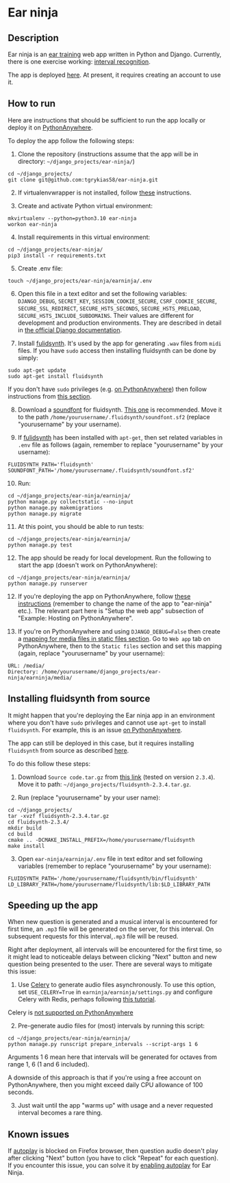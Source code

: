 # Ear ninja

## Description

Ear ninja is an [ear training](https://en.wikipedia.org/wiki/Ear_training) web app written in Python and Django. Currently, there is one exercise working: [interval recognition](https://en.wikipedia.org/wiki/Interval_recognition).

The app is deployed [here](https://tgrykias.eu.pythonanywhere.com/). At present, it requires creating an account to use it.

## How to run

Here are instructions that should be sufficient to run the app locally or deploy it on [PythonAnywhere](https://www.pythonanywhere.com/).

To deploy the app follow the following steps:

1. Clone the repository (instructions assume that the app will be in directory: `~/django_projects/ear-ninja/`) 

```
cd ~/django_projects/
git clone git@github.com:tgrykias58/ear-ninja.git
```

2. If virtualenvwrapper is not installed, follow [these](https://developer.mozilla.org/en-US/docs/Learn/Server-side/Django/development_environment#using_django_inside_a_python_virtual_environment) instructions.

3. Create and activate Python virtual environment:
```
mkvirtualenv --python=python3.10 ear-ninja
workon ear-ninja
```

4. Install requirements in this virtual environment:

```
cd ~/django_projects/ear-ninja/
pip3 install -r requirements.txt
```

5. Create .env file:
```
touch ~/django_projects/ear-ninja/earninja/.env
```

6. Open this file in a text editor and set the following variables: `DJANGO_DEBUG`, `SECRET_KEY`, `SESSION_COOKIE_SECURE`, `CSRF_COOKIE_SECURE`, `SECURE_SSL_REDIRECT`, `SECURE_HSTS_SECONDS`, `SECURE_HSTS_PRELOAD`, `SECURE_HSTS_INCLUDE_SUBDOMAINS`. Their values are different for development and production environments. They are described in detail in [the official Django documentation](https://docs.djangoproject.com/en/4.2/ref/settings/).

7. Install [fulidsynth](https://www.fluidsynth.org/). It's used by the app for generating `.wav` files from `midi` files. If you have `sudo` access then installing fluidsynth can be done by simply:  
```
sudo apt-get update
sudo apt-get install fluidsynth
```
If you don't have `sudo` privileges (e.g. [on PythonAnywhere](https://help.pythonanywhere.com/pages/InstallingNewModules/#4-installing-non-python-packages)) then follow instructions from [this section](#installing-fluidsynth-from-source).

8. Download a [soundfont](https://github.com/FluidSynth/fluidsynth/wiki/SoundFont) for fluidsynth. [This one](https://www.schristiancollins.com/generaluser.php) is recommended. Move it to the path `/home/yourusername/.fluidsynth/soundfont.sf2` (replace "yourusername" by your username).

9. If [fulidsynth](https://www.fluidsynth.org/) has been installed with `apt-get`, then set related variables in `.env` file as follows (again, remember to replace "yourusername" by your username):

```
FLUIDSYNTH_PATH='fluidsynth'
SOUNDFONT_PATH='/home/yourusername/.fluidsynth/soundfont.sf2'
```

10. Run:
```
cd ~/django_projects/ear-ninja/earninja/
python manage.py collectstatic --no-input
python manage.py makemigrations
python manage.py migrate
```

11. At this point, you should be able to run tests:
```
cd ~/django_projects/ear-ninja/earninja/
python manage.py test
```

12. The app should be ready for local development. Run the following to start the app (doesn't work on PythonAnywhere):

```
cd ~/django_projects/ear-ninja/earninja/
python manage.py runserver
```

12. If you're deploying the app on PythonAnywhere, follow [these instructions](https://developer.mozilla.org/en-US/docs/Learn/Server-side/Django/Deployment#setup_the_web_app) (remember to change the name of the app to "ear-ninja" etc.). The relevant part here is "Setup the web app" subsection of "Example: Hosting on PythonAnywhere".

13. If you're on PythonAnywhere and using `DJANGO_DEBUG=False` then create a [mapping for media files in static files section](https://stackoverflow.com/questions/42505292/media-files-not-showing-on-debug-false/42505333). Go to `Web app` tab on PythonAnywhere, then to the `Static files` section and set this mapping (again, replace "yourusername" by your username): 
```
URL: /media/
Directory: /home/yourusername/django_projects/ear-ninja/earninja/media/ 
```

## Installing fluidsynth from source

It might happen that you're deploying the Ear ninja app in an environment where you don't have `sudo` privileges and cannot use `apt-get` to install `fluidsynth`. For example, this is an issue [on PythonAnywhere](https://help.pythonanywhere.com/pages/CompilingCPrograms). 

The app can still be deployed in this case, but it requires installing `fluidsynth` from source as described [here](https://github.com/FluidSynth/fluidsynth/wiki/BuildingWithCMake).

To do this follow these steps:

1. Download `Source code.tar.gz` from [this link](https://github.com/FluidSynth/fluidsynth/releases) (tested on version `2.3.4`). Move it to path: `~/django_projects/fluidsynth-2.3.4.tar.gz`.

2. Run (replace "yourusername" by your user name):
```
cd ~/django_projects/
tar -xvzf fluidsynth-2.3.4.tar.gz
cd fluidsynth-2.3.4/
mkdir build
cd build
cmake .. -DCMAKE_INSTALL_PREFIX=/home/yourusername/fluidsynth
make install
```
3. Open `ear-ninja/earninja/.env` file in text editor and set following variables (remember to replace "yourusername" by your username):

```
FLUIDSYNTH_PATH='/home/yourusername/fluidsynth/bin/fluidsynth'
LD_LIBRARY_PATH=/home/yourusername/fluidsynth/lib:$LD_LIBRARY_PATH
```

## Speeding up the app

When new question is generated and a musical interval is encountered for first time, an `.mp3` file will be generated on the server, for this interval. On subsequent requests for this interval,`.mp3` file will be reused. 

Right after deployment, all intervals will be encountered for the first time, so it might lead to noticeable delays between clicking "Next" button and new question being presented to the user. There are several ways to mitigate this issue:


1. Use [Celery](https://docs.celeryq.dev/en/v5.3.6/getting-started/introduction.html) to generate audio files asynchronously. To use this option, set `USE_CELERY=True` in `earninja/earninja/settings.py` and configure Celery with Redis, perhaps following [this tutorial](https://realpython.com/asynchronous-tasks-with-django-and-celery/). 

Celery is [not supported on PythonAnywhere](https://www.pythonanywhere.com/forums/topic/1215/)

2. Pre-generate audio files for (most) intervals by running this script:
```
cd ~/django_projects/ear-ninja/earninja/
python manage.py runscript prepare_intervals --script-args 1 6
```
Arguments 1 6 mean here that intervals will be generated for octaves from range 1, 6 (1 and 6 included).

A downside of this approach is that if you're using a free account on PythonAnywhere, then you might exceed daily CPU allowance of 100 seconds.

3. Just wait until the app "warms up" with usage and a never requested interval becomes a rare thing.

## Known issues

If [autoplay](https://developer.mozilla.org/en-US/docs/Web/Media/Autoplay_guide) is blocked on Firefox browser, then question audio doesn't play after clicking "Next" button (you have to click "Repeat" for each question). If you encounter this issue, you can solve it by [enabling autoplay](https://support.mozilla.org/en-US/kb/block-autoplay) for Ear Ninja.